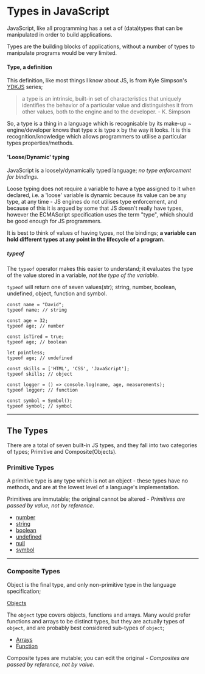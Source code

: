 # Types in JavaScript

JavaScript, like all programming has a set a of (data)types that can be manipulated in order to build applications.

Types are the building blocks of applications, without a number of types to manipulate programs would be very limited.


#### Type, a definition
This definition, like most things I know about JS, is from Kyle Simpson's [YDKJS](https://github.com/getify/You-Dont-Know-JS) series;
> a type is an intrinsic, built-in set of characteristics that uniquely identifies the behavior of a particular value and distinguishes it from other values, both to the engine and to the developer. - K. Simpson

So, a type is a thing in a language which is recognisable by its make-up ~ engine/developer knows that type x is type x by the way it looks. It is this recognition/knowledge which allows programmers to utilise a particular types properties/methods.

#### 'Loose/Dynamic' typing
JavaScript is a loosely/dynamically typed language; *no type enforcement for bindings.*

Loose typing does not require a variable to have a type assigned to it when declared, i.e. a 'loose' variable is dynamic because its value can be any type, at any time - JS engines do not utilises type enforcement, and because of this it is argued by some that JS doesn't really have types, however the ECMAScript specification uses the term "type", which should be good enough for JS programmers.

It is best to think of values of having types, not the bindings; __a variable can hold different types at any point in the lifecycle of a program.__

##### typeof
The `typeof` operator makes this easier to understand; it evaluates the type of the value stored in a variable, *not the type of the variable*.

`typeof` will return one of seven values(str); string, number, boolean, undefined, object, function and symbol.

```
const name = "David";
typeof name; // string

const age = 32;
typeof age; // number

const isTired = true;
typeof age; // boolean

let pointless;
typeof age; // undefined

const skills = ['HTML', 'CSS', 'JavaScript'];
typeof skills; // object

const logger = () => console.log(name, age, measurements);
typeof logger; // function

const symbol = Symbol();
typeof symbol; // symbol
```


---
## The Types
There are a total of seven built-in JS types, and they fall into two categories of types; Primitive and Composite(Objects).

### __Primitive Types__
A primitive type is any type which is not an object - these types have no methods, and are at the lowest level of a language's implementation.

Primitives are immutable; the original cannot be altered - _*Primitives are passed by value, not by reference*_.

* [number](primitives/number)
* [string](primitives/string)
* [boolean](primitives/boolean)
* [undefined](primitives/undefined)
* [null](primitives/null)
* [symbol](primitives/symbol)


---
### __Composite Types__
Object is the final type, and only non-primitive type in the language specification;

[Objects](composite/object)

The `object` type covers objects, functions and arrays. Many would prefer functions and arrays to be distinct types, but they are actually types of `object`, and are probably best considered sub-types of `object`;

* [Arrays](composite/arrays)
* [Function](composite/function)

Composite types are mutable; you can edit the original - _*Composites are passed by reference, not by value*_.

